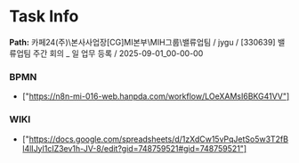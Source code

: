 # Task Info

**Path:** 카페24(주)\본사사업장\[CG]MI본부\MIH그룹\밸류업팀 / jygu / [330639] 밸류업팀 주간 회의 _ 일 업무 등록 / 2025-09-01_00-00-00

### BPMN
- ["https://n8n-mi-016-web.hanpda.com/workflow/LOeXAMsI6BKG41VV"]

### WIKI
- ["https://docs.google.com/spreadsheets/d/1zXdCw15vPqJetSo5w3T2fBl4lIJyl1cIZ3ev1h-JV-8/edit?gid=748759521#gid=748759521"]

